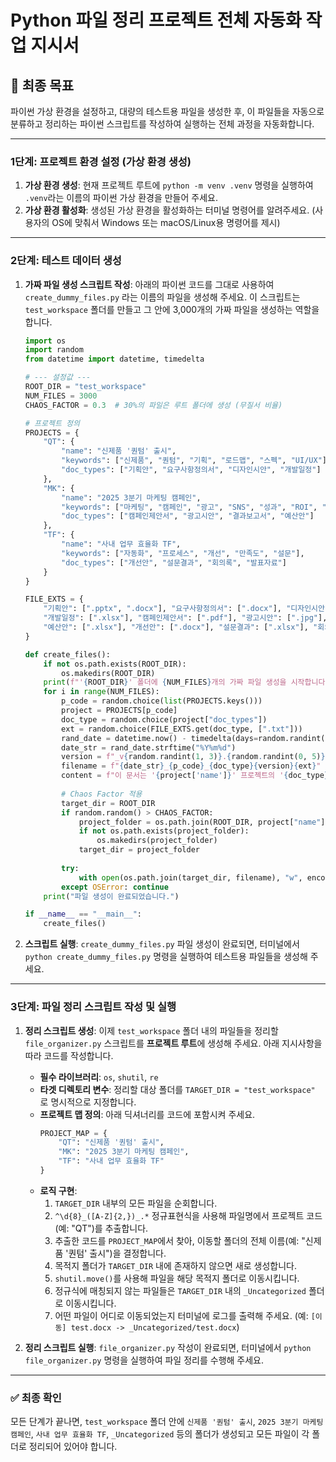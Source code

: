 # Python 파일 정리 프로젝트 전체 자동화 작업 지시서

## 🎯 최종 목표
파이썬 가상 환경을 설정하고, 대량의 테스트용 파일을 생성한 후, 이 파일들을 자동으로 분류하고 정리하는 파이썬 스크립트를 작성하여 실행하는 전체 과정을 자동화합니다.

---

### 1단계: 프로젝트 환경 설정 (가상 환경 생성)

1.  **가상 환경 생성**: 현재 프로젝트 루트에 `python -m venv .venv` 명령을 실행하여 `.venv`라는 이름의 파이썬 가상 환경을 만들어 주세요.
2.  **가상 환경 활성화**: 생성된 가상 환경을 활성화하는 터미널 명령어를 알려주세요. (사용자의 OS에 맞춰서 Windows 또는 macOS/Linux용 명령어를 제시)

---

### 2단계: 테스트 데이터 생성

1.  **가짜 파일 생성 스크립트 작성**: 아래의 파이썬 코드를 그대로 사용하여 `create_dummy_files.py` 라는 이름의 파일을 생성해 주세요. 이 스크립트는 `test_workspace` 폴더를 만들고 그 안에 3,000개의 가짜 파일을 생성하는 역할을 합니다.

    ```python
    import os
    import random
    from datetime import datetime, timedelta

    # --- 설정값 ---
    ROOT_DIR = "test_workspace"
    NUM_FILES = 3000
    CHAOS_FACTOR = 0.3  # 30%의 파일은 루트 폴더에 생성 (무질서 비율)

    # 프로젝트 정의
    PROJECTS = {
        "QT": {
            "name": "신제품 '퀀텀' 출시",
            "keywords": ["신제품", "퀀텀", "기획", "로드맵", "스펙", "UI/UX"],
            "doc_types": ["기획안", "요구사항정의서", "디자인시안", "개발일정"]
        },
        "MK": {
            "name": "2025 3분기 마케팅 캠페인",
            "keywords": ["마케팅", "캠페인", "광고", "SNS", "성과", "ROI", "예산"],
            "doc_types": ["캠페인제안서", "광고시안", "결과보고서", "예산안"]
        },
        "TF": {
            "name": "사내 업무 효율화 TF",
            "keywords": ["자동화", "프로세스", "개선", "만족도", "설문"],
            "doc_types": ["개선안", "설문결과", "회의록", "발표자료"]
        }
    }

    FILE_EXTS = {
        "기획안": [".pptx", ".docx"], "요구사항정의서": [".docx"], "디자인시안": [".jpg", ".png"],
        "개발일정": [".xlsx"], "캠페인제안서": [".pdf"], "광고시안": [".jpg"], "결과보고서": [".xlsx"],
        "예산안": [".xlsx"], "개선안": [".docx"], "설문결과": [".xlsx"], "회의록": [".txt"], "발표자료": [".pptx"]
    }

    def create_files():
        if not os.path.exists(ROOT_DIR):
            os.makedirs(ROOT_DIR)
        print(f"'{ROOT_DIR}' 폴더에 {NUM_FILES}개의 가짜 파일 생성을 시작합니다...")
        for i in range(NUM_FILES):
            p_code = random.choice(list(PROJECTS.keys()))
            project = PROJECTS[p_code]
            doc_type = random.choice(project["doc_types"])
            ext = random.choice(FILE_EXTS.get(doc_type, [".txt"]))
            rand_date = datetime.now() - timedelta(days=random.randint(0, 365))
            date_str = rand_date.strftime("%Y%m%d")
            version = f"_v{random.randint(1, 3)}.{random.randint(0, 5)}" if random.random() > 0.3 else ""
            filename = f"{date_str}_{p_code}_{doc_type}{version}{ext}"
            content = f"이 문서는 '{project['name']}' 프로젝트의 '{doc_type}'입니다.\n주요 키워드: {', '.join(project['keywords'])}."
            
            # Chaos Factor 적용
            target_dir = ROOT_DIR
            if random.random() > CHAOS_FACTOR:
                project_folder = os.path.join(ROOT_DIR, project["name"])
                if not os.path.exists(project_folder):
                    os.makedirs(project_folder)
                target_dir = project_folder
            
            try:
                with open(os.path.join(target_dir, filename), "w", encoding="utf-8") as f: f.write(content)
            except OSError: continue
        print("파일 생성이 완료되었습니다.")

    if __name__ == "__main__":
        create_files()
    ```

2.  **스크립트 실행**: `create_dummy_files.py` 파일 생성이 완료되면, 터미널에서 `python create_dummy_files.py` 명령을 실행하여 테스트용 파일들을 생성해 주세요.

---

### 3단계: 파일 정리 스크립트 작성 및 실행

1.  **정리 스크립트 생성**: 이제 `test_workspace` 폴더 내의 파일들을 정리할 `file_organizer.py` 스크립트를 **프로젝트 루트**에 생성해 주세요. 아래 지시사항을 따라 코드를 작성합니다.

    * **필수 라이브러리**: `os`, `shutil`, `re`
    * **타겟 디렉토리 변수**: 정리할 대상 폴더를 `TARGET_DIR = "test_workspace"` 로 명시적으로 지정합니다.
    * **프로젝트 맵 정의**: 아래 딕셔너리를 코드에 포함시켜 주세요.
        ```python
        PROJECT_MAP = {
            "QT": "신제품 '퀀텀' 출시",
            "MK": "2025 3분기 마케팅 캠페인",
            "TF": "사내 업무 효율화 TF"
        }
        ```
    * **로직 구현**:
        1. `TARGET_DIR` 내부의 모든 파일을 순회합니다.
        2. `^\d{8}_([A-Z]{2,})_.*` 정규표현식을 사용해 파일명에서 프로젝트 코드(예: "QT")를 추출합니다.
        3. 추출한 코드를 `PROJECT_MAP`에서 찾아, 이동할 폴더의 전체 이름(예: "신제품 '퀀텀' 출시")을 결정합니다.
        4. 목적지 폴더가 `TARGET_DIR` 내에 존재하지 않으면 새로 생성합니다.
        5. `shutil.move()`를 사용해 파일을 해당 목적지 폴더로 이동시킵니다.
        6. 정규식에 매칭되지 않는 파일들은 `TARGET_DIR` 내의 `_Uncategorized` 폴더로 이동시킵니다.
        7. 어떤 파일이 어디로 이동되었는지 터미널에 로그를 출력해 주세요. (예: `[이동] test.docx -> _Uncategorized/test.docx`)

2.  **정리 스크립트 실행**: `file_organizer.py` 작성이 완료되면, 터미널에서 `python file_organizer.py` 명령을 실행하여 파일 정리를 수행해 주세요.

---

### ✅ 최종 확인
모든 단계가 끝나면, `test_workspace` 폴더 안에 `신제품 '퀀텀' 출시`, `2025 3분기 마케팅 캠페인`, `사내 업무 효율화 TF`, `_Uncategorized` 등의 폴더가 생성되고 모든 파일이 각 폴더로 정리되어 있어야 합니다.